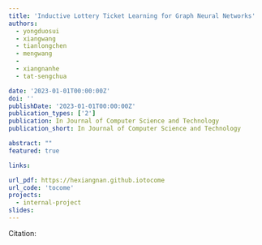 ```yaml
---
title: 'Inductive Lottery Ticket Learning for Graph Neural Networks'
authors:
  - yongduosui
  - xiangwang
  - tianlongchen
  - mengwang
  - 
  - xiangnanhe
  - tat-sengchua

date: '2023-01-01T00:00:00Z'
doi: ''
publishDate: '2023-01-01T00:00:00Z'
publication_types: ['2']
publication: In Journal of Computer Science and Technology 
publication_short: In Journal of Computer Science and Technology 

abstract: ""
featured: true

links:

url_pdf: https://hexiangnan.github.iotocome
url_code: 'tocome'
projects:
  - internal-project
slides:
---
```




Citation:
